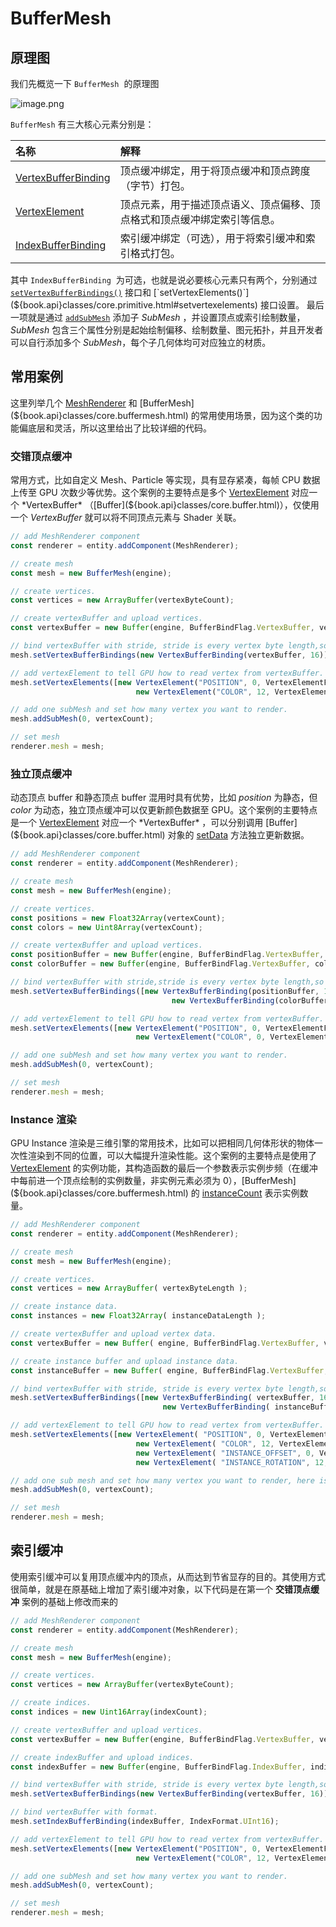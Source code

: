 # BufferMesh
## 原理图
我们先概览一下 `BufferMesh`  的原理图

![image.png](https://gw.alipayobjects.com/mdn/rms_d27172/afts/img/A*pYFLSIbNKZYAAAAAAAAAAAAAARQnAQ)

`BufferMesh` 有三大核心元素分别是：

|名称|解释|
|:--|:--|
|[VertexBufferBinding](${book.api}classes/core.vertexbufferbinding.html)|顶点缓冲绑定，用于将顶点缓冲和顶点跨度（字节）打包。|
|[VertexElement](${book.api}classes/core.vertexelement.html)|顶点元素，用于描述顶点语义、顶点偏移、顶点格式和顶点缓冲绑定索引等信息。|
|[IndexBufferBinding](${book.api}classes/core.indexbufferbinding.html)|索引缓冲绑定（可选），用于将索引缓冲和索引格式打包。|
  
其中  `IndexBufferBinding`  为可选，也就是说必要核心元素只有两个，分别通过 [`setVertexBufferBindings()`](${book.api}classes/core.primitive.html#setvertexbufferbindings) 接口和 [`setVertexElements()`](${book.api}classes/core.primitive.html#setvertexelements) 接口设置。 最后一项就是通过 [`addSubMesh`](${book.api}classes/core.buffermesh.html#addsubmesh) 添加子 *SubMesh* ，并设置顶点或索引绘制数量， *SubMesh* 包含三个属性分别是起始绘制偏移、绘制数量、图元拓扑，并且开发者可以自行添加多个 *SubMesh*，每个子几何体均可对应独立的材质。


## 常用案例
这里列举几个 [MeshRenderer](${book.api}classes/core.meshrenderer.html) 和 [BufferMesh](${book.api}classes/core.buffermesh.html) 的常用使用场景，因为这个类的功能偏底层和灵活，所以这里给出了比较详细的代码。

### 交错顶点缓冲
常用方式，比如自定义 Mesh、Particle 等实现，具有显存紧凑，每帧 CPU 数据上传至 GPU 次数少等优势。这个案例的主要特点是多个 [VertexElement](${book.api}classes/core.vertexelement.html) 对应一个 *VertexBuffer* （[Buffer](${book.api}classes/core.buffer.html)），仅使用一个 *VertexBuffer* 就可以将不同顶点元素与 Shader 关联。

```typescript
// add MeshRenderer component
const renderer = entity.addComponent(MeshRenderer);

// create mesh
const mesh = new BufferMesh(engine);

// create vertices.
const vertices = new ArrayBuffer(vertexByteCount);

// create vertexBuffer and upload vertices.
const vertexBuffer = new Buffer(engine, BufferBindFlag.VertexBuffer, vertices);

// bind vertexBuffer with stride, stride is every vertex byte length,so the value is 16.
mesh.setVertexBufferBindings(new VertexBufferBinding(vertexBuffer, 16));

// add vertexElement to tell GPU how to read vertex from vertexBuffer.
mesh.setVertexElements([new VertexElement("POSITION", 0, VertexElementFormat.Vector3, 0),
                            new VertexElement("COLOR", 12, VertexElementFormat.NormalizedUByte4, 0)]);

// add one subMesh and set how many vertex you want to render.
mesh.addSubMesh(0, vertexCount);

// set mesh
renderer.mesh = mesh;
```
### 独立顶点缓冲
动态顶点 buffer 和静态顶点 buffer 混用时具有优势，比如 *position* 为静态，但 *color* 为动态，独立顶点缓冲可以仅更新颜色数据至 GPU。这个案例的主要特点是一个 [VertexElement](${book.api}classes/core.vertexelement.html) 对应一个 *VertexBuffer* ，可以分别调用 [Buffer](${book.api}classes/core.buffer.html) 对象的 [setData](${book.api}classes/core.buffer.html#setdata) 方法独立更新数据。

```typescript
// add MeshRenderer component
const renderer = entity.addComponent(MeshRenderer);

// create mesh
const mesh = new BufferMesh(engine);

// create vertices.
const positions = new Float32Array(vertexCount);
const colors = new Uint8Array(vertexCount);

// create vertexBuffer and upload vertices.
const positionBuffer = new Buffer(engine, BufferBindFlag.VertexBuffer, positions);
const colorBuffer = new Buffer(engine, BufferBindFlag.VertexBuffer, colors);

// bind vertexBuffer with stride,stride is every vertex byte length,so the value is 12.
mesh.setVertexBufferBindings([new VertexBufferBinding(positionBuffer, 12),
                                 	new VertexBufferBinding(colorBuffer, 4)]);

// add vertexElement to tell GPU how to read vertex from vertexBuffer.
mesh.setVertexElements([new VertexElement("POSITION", 0, VertexElementFormat.Vector3, 0),
                            new VertexElement("COLOR", 0, VertexElementFormat.NormalizedUByte4, 1)]);

// add one subMesh and set how many vertex you want to render.
mesh.addSubMesh(0, vertexCount);

// set mesh
renderer.mesh = mesh;
```


### Instance 渲染
GPU Instance 渲染是三维引擎的常用技术，比如可以把相同几何体形状的物体一次性渲染到不同的位置，可以大幅提升渲染性能。这个案例的主要特点是使用了 [VertexElement](${book.api}classes/core.vertexelement.html) 的实例功能，其构造函数的最后一个参数表示实例步频（在缓冲中每前进一个顶点绘制的实例数量，非实例元素必须为 0），[BufferMesh](${book.api}classes/core.buffermesh.html) 的 [instanceCount](${book.api}classes/core.buffermesh.html#instancecount) 表示实例数量。

```typescript
// add MeshRenderer component
const renderer = entity.addComponent(MeshRenderer);

// create mesh
const mesh = new BufferMesh(engine);

// create vertices.
const vertices = new ArrayBuffer( vertexByteLength );

// create instance data.
const instances = new Float32Array( instanceDataLength );

// create vertexBuffer and upload vertex data.
const vertexBuffer = new Buffer( engine, BufferBindFlag.VertexBuffer, vertices );

// create instance buffer and upload instance data.
const instanceBuffer = new Buffer( engine, BufferBindFlag.VertexBuffer, instances );

// bind vertexBuffer with stride, stride is every vertex byte length,so the value is 16.
mesh.setVertexBufferBindings([new VertexBufferBinding( vertexBuffer, 16 ),
                                  new VertexBufferBinding( instanceBuffer, 12 )]);

// add vertexElement to tell GPU how to read vertex from vertexBuffer.
mesh.setVertexElements([new VertexElement( "POSITION", 0, VertexElementFormat.Vector3, 0 ),
                            new VertexElement( "COLOR", 12, VertexElementFormat.NormalizedUByte4, 0 ),
                            new VertexElement( "INSTANCE_OFFSET", 0, VertexElementFormat.Vector3, 1 , 1 ),
                            new VertexElement( "INSTANCE_ROTATION", 12, VertexElementFormat.Vector3, 1 , 1 )]]);

// add one sub mesh and set how many vertex you want to render, here is full vertexCount.
mesh.addSubMesh(0, vertexCount);

// set mesh
renderer.mesh = mesh;
```


## 索引缓冲
使用索引缓冲可以复用顶点缓冲内的顶点，从而达到节省显存的目的。其使用方式很简单，就是在原基础上增加了索引缓冲对象，以下代码是在第一个 **交错顶点缓冲** 案例的基础上修改而来的

```typescript
// add MeshRenderer component
const renderer = entity.addComponent(MeshRenderer);

// create mesh
const mesh = new BufferMesh(engine);

// create vertices.
const vertices = new ArrayBuffer(vertexByteCount);

// create indices.
const indices = new Uint16Array(indexCount);

// create vertexBuffer and upload vertices.
const vertexBuffer = new Buffer(engine, BufferBindFlag.VertexBuffer, vertices);

// create indexBuffer and upload indices.
const indexBuffer = new Buffer(engine, BufferBindFlag.IndexBuffer, indices);

// bind vertexBuffer with stride, stride is every vertex byte length,so the value is 16.
mesh.setVertexBufferBindings(new VertexBufferBinding(vertexBuffer, 16));

// bind vertexBuffer with format.
mesh.setIndexBufferBinding(indexBuffer, IndexFormat.UInt16);

// add vertexElement to tell GPU how to read vertex from vertexBuffer.
mesh.setVertexElements([new VertexElement("POSITION", 0, VertexElementFormat.Vector3, 0),
                            new VertexElement("COLOR", 12, VertexElementFormat.NormalizedUByte4, 0)]);

// add one subMesh and set how many vertex you want to render.
mesh.addSubMesh(0, vertexCount);

// set mesh
renderer.mesh = mesh;
```
